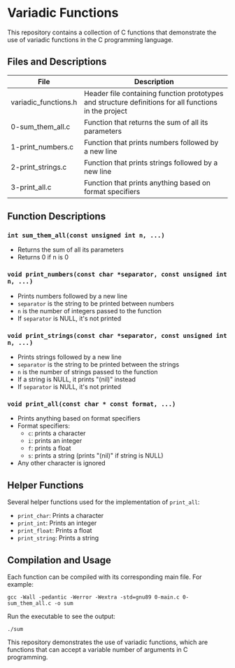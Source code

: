 # Variadic Functions

This repository contains a collection of C functions that demonstrate the use of variadic functions in the C programming language.

## Files and Descriptions

| File | Description |
| ---- | ----------- |
| variadic_functions.h | Header file containing function prototypes and structure definitions for all functions in the project |
| 0-sum_them_all.c | Function that returns the sum of all its parameters |
| 1-print_numbers.c | Function that prints numbers followed by a new line |
| 2-print_strings.c | Function that prints strings followed by a new line |
| 3-print_all.c | Function that prints anything based on format specifiers |

## Function Descriptions

### `int sum_them_all(const unsigned int n, ...)`
- Returns the sum of all its parameters
- Returns 0 if n is 0

### `void print_numbers(const char *separator, const unsigned int n, ...)`
- Prints numbers followed by a new line
- `separator` is the string to be printed between numbers
- `n` is the number of integers passed to the function
- If `separator` is NULL, it's not printed

### `void print_strings(const char *separator, const unsigned int n, ...)`
- Prints strings followed by a new line
- `separator` is the string to be printed between the strings
- `n` is the number of strings passed to the function
- If a string is NULL, it prints "(nil)" instead
- If `separator` is NULL, it's not printed

### `void print_all(const char * const format, ...)`
- Prints anything based on format specifiers
- Format specifiers:
  - `c`: prints a character
  - `i`: prints an integer
  - `f`: prints a float
  - `s`: prints a string (prints "(nil)" if string is NULL)
- Any other character is ignored

## Helper Functions

Several helper functions used for the implementation of `print_all`:
- `print_char`: Prints a character
- `print_int`: Prints an integer
- `print_float`: Prints a float
- `print_string`: Prints a string

## Compilation and Usage

Each function can be compiled with its corresponding main file. For example:

```
gcc -Wall -pedantic -Werror -Wextra -std=gnu89 0-main.c 0-sum_them_all.c -o sum
```

Run the executable to see the output:

```
./sum
```

This repository demonstrates the use of variadic functions, which are functions that can accept a variable number of arguments in C programming.